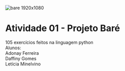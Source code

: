 ![bare 1920x1080](https://github.com/leticiaminelvino/atividade1-python-projeto-bare/assets/55291266/e5e6d6b1-cdba-4555-95e3-5d45a38cecd9)
# Atividade 01 - Projeto Baré
105 exercícios feitos na linguagem python<br/>
Alunos: <br/>
Adonay Ferreira <br/>
Daffiny Gomes<br/>
Letícia Minelvino<br/>
